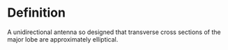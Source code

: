 # Definition

A unidirectional antenna so designed that transverse cross sections of
the major lobe are approximately elliptical.
